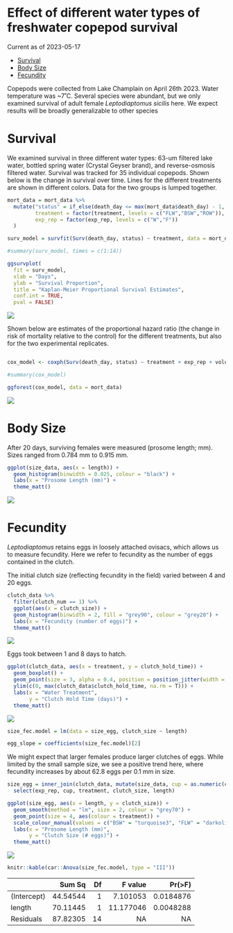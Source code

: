 Effect of different water types of freshwater copepod survival
================
Current as of 2023-05-17

- <a href="#survival" id="toc-survival">Survival</a>
- <a href="#body-size" id="toc-body-size">Body Size</a>
- <a href="#fecundity" id="toc-fecundity">Fecundity</a>

Copepods were collected from Lake Champlain on April 26th 2023. Water
temperature was \~7˚C. Several species were abundant, but we only
examined survival of adult female *Leptodiaptomus sicilis* here. We
expect results will be broadly generalizable to other species

# Survival

We examined survival in three different water types: 63-um filtered lake
water, bottled spring water (Crystal Geyser brand), and reverse-osmosis
filtered water. Survival was tracked for 35 individual copepods. Shown
below is the change in survival over time. Lines for the different
treatments are shown in different colors. Data for the two groups is
lumped together.

``` r
mort_data = mort_data %>%  
  mutate("status" = if_else(death_day <= max(mort_data$death_day) - 1, 1, 0),
         treatment = factor(treatment, levels = c("FLW","BSW","ROW")),
         exp_rep = factor(exp_rep, levels = c("W","F"))
  )

surv_model = survfit(Surv(death_day, status) ~ treatment, data = mort_data)

#summary(surv_model, times = c(1:14))

ggsurvplot(
  fit = surv_model,
  xlab = "Days",
  ylab = "Survival Proportion",
  title = "Kaplan-Meier Proportional Survival Estimates",
  conf.int = TRUE,
  pval = FALSE)
```

<img src="../Figures/markdown/surv-curves-1.png" style="display: block; margin: auto;" />

Shown below are estimates of the proportional hazard ratio (the change
in risk of mortality relative to the control) for the different
treatments, but also for the two experimental replicates.

``` r

cox_model <- coxph(Surv(death_day, status) ~ treatment + exp_rep + volume, data = mort_data)

#summary(cox_model)

ggforest(cox_model, data = mort_data)
```

<img src="../Figures/markdown/hazard-ratios-1.png" style="display: block; margin: auto;" />

# Body Size

After 20 days, surviving females were measured (prosome length; mm).
Sizes ranged from 0.784 mm to 0.915 mm.

``` r
ggplot(size_data, aes(x = length)) + 
  geom_histogram(binwidth = 0.025, colour = "black") + 
  labs(x = "Prosome Length (mm)") + 
  theme_matt()
```

<img src="../Figures/markdown/size-hist-1.png" style="display: block; margin: auto;" />

# Fecundity

*Leptodiaptomus* retains eggs in loosely attached ovisacs, which allows
us to measure fecundity. Here we refer to fecundity as the number of
eggs contained in the clutch.

The initial clutch size (reflecting fecundity in the field) varied
between 4 and 20 eggs.

``` r
clutch_data %>% 
  filter(clutch_num == 1) %>%  
  ggplot(aes(x = clutch_size)) +
  geom_histogram(binwidth = 2, fill = "grey90", colour = "grey20") + 
  labs(x = "Fecundity (number of eggs)") + 
  theme_matt()
```

<img src="../Figures/markdown/clutch-hist-1.png" style="display: block; margin: auto;" />

Eggs took between 1 and 8 days to hatch.

``` r
ggplot(clutch_data, aes(x = treatment, y = clutch_hold_time)) + 
  geom_boxplot() + 
  geom_point(size = 3, alpha = 0.4, position = position_jitter(width = 0.05, height = 0)) + 
  ylim(c(0, max(clutch_data$clutch_hold_time, na.rm = T))) + 
  labs(x = "Water Treatment", 
       y = "Clutch Hold Time (days)") + 
  theme_matt()
```

<img src="../Figures/markdown/hold-times-1.png" style="display: block; margin: auto;" />

``` r
size_fec.model = lm(data = size_egg, clutch_size ~ length)

egg_slope = coefficients(size_fec.model)[2]
```

We might expect that larger females produce larger clutches of eggs.
While limited by the small sample size, we see a positive trend here,
where fecundity increases by about 62.8 eggs per 0.1 mm in size.

``` r
size_egg = inner_join(clutch_data, mutate(size_data, cup = as.numeric(cup)), by = c("exp_rep", "cup", "treatment", "volume")) %>% 
  select(exp_rep, cup, treatment, clutch_size, length)

ggplot(size_egg, aes(x = length, y = clutch_size)) + 
  geom_smooth(method = "lm", size = 2, colour = "grey70") + 
  geom_point(size = 4, aes(colour = treatment)) + 
  scale_colour_manual(values = c("BSW" = "turquoise3", "FLW" = "darkolivegreen3")) + 
  labs(x = "Prosome Length (mm)", 
       y = "Clutch Size (# eggs)") + 
  theme_matt()
```

<img src="../Figures/markdown/size-fecundity-plot-1.png" style="display: block; margin: auto;" />

``` r
knitr::kable(car::Anova(size_fec.model, type = "III"))
```

|             |   Sum Sq |  Df |   F value |   Pr(\>F) |
|:------------|---------:|----:|----------:|----------:|
| (Intercept) | 44.54544 |   1 |  7.101053 | 0.0184876 |
| length      | 70.11445 |   1 | 11.177046 | 0.0048288 |
| Residuals   | 87.82305 |  14 |        NA |        NA |
